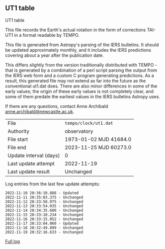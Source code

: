 
## UT1 table

UT1 table

This file records the Earth's actual rotation in the form of
corrections TAI-UT1 in a format readable by TEMPO.

This file is generated from Astropy's parsing of the IERS
bulletins. It should be updated approximately monthly, and it
includes the IERS predictions covering about a year after the
publication date.

This differs slightly from the version traditionally distributed
with TEMPO - that is generated by a combination of a perl script
parsing the output from the IERS web form and a custom C program
generating predictions. As a result, this generated file may not
extend as far into the future as the conventional ut1.dat does.
There are also minor differences in some of the early values; the
origin of these early values is not completely clear, and some of
them predate the earliest values in the IERS bulletins Astropy uses.

If there are any questions, contact Anne Archibald
<anne.archibald@newcastle.ac.uk>.

|     |     |
|:--- |:--- |
| File | `tempo/clock/ut1.dat` |
| Authority | observatory |
| File start | 1973-01-02 MJD 41684.0 |
| File end | 2023-11-25 MJD 60273.0 |
| Update interval (days) | 0 |
| Last update attempt | 2022-11-19 |
| Last update result | Unchanged |

Log entries from the last few update attempts:
```
2022-11-10 20:36:10.888 - Updated
2022-11-11 20:35:03.375 - Unchanged
2022-11-12 20:33:58.975 - Unchanged
2022-11-13 20:33:54.035 - Unchanged
2022-11-14 20:34:35.680 - Unchanged
2022-11-15 20:33:10.234 - Unchanged
2022-11-16 20:33:15.052 - Unchanged
2022-11-17 20:33:04.060 - Updated
2022-11-18 20:32:49.899 - Unchanged
2022-11-19 20:32:16.633 - Unchanged
```
[Full log](https://raw.githubusercontent.com/ipta/pulsar-clock-corrections/main/log/tempo/clock/ut1.dat.log)
